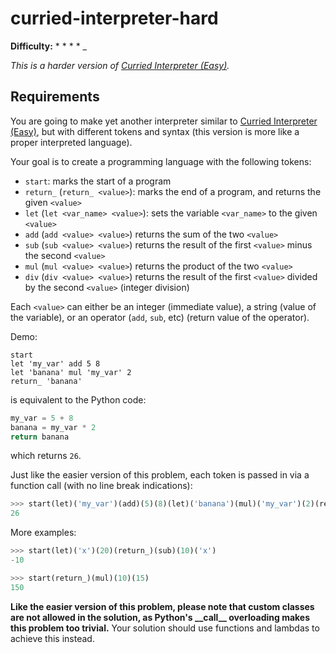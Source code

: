 # curried-interpreter-hard

__Difficulty:__ \* \* \* \* \_

_This is a harder version of [Curried Interpreter (Easy)](/curried-interpreter-easy)._

## Requirements

You are going to make yet another interpreter similar to [Curried Interpreter (Easy)](/curried-interpreter-easy), but with different tokens and syntax (this version is more like a proper interpreted language).

Your goal is to create a programming language with the following tokens:

- `start`: marks the start of a program
- `return_` (`return_ <value>`): marks the end of a program, and returns the given `<value>`
- `let` (`let <var_name> <value>`): sets the variable `<var_name>` to the given `<value>`
- `add` (`add <value> <value>`) returns the sum of the two `<value>`
- `sub` (`sub <value> <value>`) returns the result of the first `<value>` minus the second `<value>`
- `mul` (`mul <value> <value>`) returns the product of the two `<value>`
- `div` (`div <value> <value>`) returns the result of the first `<value>` divided by the second `<value>` (integer division)

Each `<value>` can either be an integer (immediate value), a string (value of the variable), or an operator (`add`, `sub`, etc) (return value of the operator).

Demo:
```
start
let 'my_var' add 5 8
let 'banana' mul 'my_var' 2
return_ 'banana'
```
is equivalent to the Python code:
```python
my_var = 5 + 8
banana = my_var * 2
return banana
```

which returns `26`.

Just like the easier version of this problem, each token is passed in via a function call (with no line break indications):
```python
>>> start(let)('my_var')(add)(5)(8)(let)('banana')(mul)('my_var')(2)(return_)('banana')
26
```

More examples:
```python
>>> start(let)('x')(20)(return_)(sub)(10)('x')
-10
```

```python
>>> start(return_)(mul)(10)(15)
150
```

__Like the easier version of this problem, please note that custom classes are not allowed in the solution, as Python's \_\_call\_\_ overloading makes this problem too trivial.__ Your solution should use functions and lambdas to achieve this instead.
